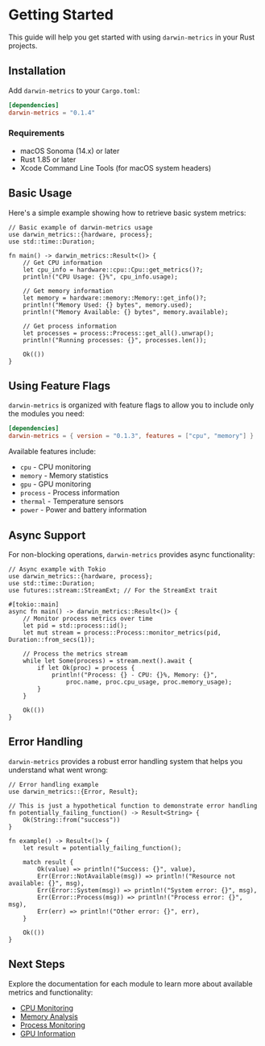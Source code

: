 # Getting Started

This guide will help you get started with using `darwin-metrics` in your Rust projects.

## Installation

Add `darwin-metrics` to your `Cargo.toml`:

```toml
[dependencies]
darwin-metrics = "0.1.4"
```

### Requirements

- macOS Sonoma (14.x) or later
- Rust 1.85 or later
- Xcode Command Line Tools (for macOS system headers)

## Basic Usage

Here's a simple example showing how to retrieve basic system metrics:

```rust,no_run,ignore
// Basic example of darwin-metrics usage
use darwin_metrics::{hardware, process};
use std::time::Duration;

fn main() -> darwin_metrics::Result<()> {
    // Get CPU information
    let cpu_info = hardware::cpu::Cpu::get_metrics()?;
    println!("CPU Usage: {}%", cpu_info.usage);

    // Get memory information
    let memory = hardware::memory::Memory::get_info()?;
    println!("Memory Used: {} bytes", memory.used);
    println!("Memory Available: {} bytes", memory.available);

    // Get process information
    let processes = process::Process::get_all().unwrap();
    println!("Running processes: {}", processes.len());

    Ok(())
}
```

## Using Feature Flags

`darwin-metrics` is organized with feature flags to allow you to include only the modules you need:

```toml
[dependencies]
darwin-metrics = { version = "0.1.3", features = ["cpu", "memory"] }
```

Available features include:

- `cpu` - CPU monitoring
- `memory` - Memory statistics
- `gpu` - GPU monitoring
- `process` - Process information
- `thermal` - Temperature sensors
- `power` - Power and battery information

## Async Support

For non-blocking operations, `darwin-metrics` provides async functionality:

```rust,no_run,ignore
// Async example with Tokio
use darwin_metrics::{hardware, process};
use std::time::Duration;
use futures::stream::StreamExt; // For the StreamExt trait

#[tokio::main]
async fn main() -> darwin_metrics::Result<()> {
    // Monitor process metrics over time
    let pid = std::process::id();
    let mut stream = process::Process::monitor_metrics(pid, Duration::from_secs(1));

    // Process the metrics stream
    while let Some(process) = stream.next().await {
        if let Ok(proc) = process {
            println!("Process: {} - CPU: {}%, Memory: {}",
                proc.name, proc.cpu_usage, proc.memory_usage);
        }
    }

    Ok(())
}
```

## Error Handling

`darwin-metrics` provides a robust error handling system that helps you understand what went wrong:

```rust,no_run,ignore
// Error handling example
use darwin_metrics::{Error, Result};

// This is just a hypothetical function to demonstrate error handling
fn potentially_failing_function() -> Result<String> {
    Ok(String::from("success"))
}

fn example() -> Result<()> {
    let result = potentially_failing_function();

    match result {
        Ok(value) => println!("Success: {}", value),
        Err(Error::NotAvailable(msg)) => println!("Resource not available: {}", msg),
        Err(Error::System(msg)) => println!("System error: {}", msg),
        Err(Error::Process(msg)) => println!("Process error: {}", msg),
        Err(err) => println!("Other error: {}", err),
    }

    Ok(())
}
```

## Next Steps

Explore the documentation for each module to learn more about available metrics and functionality:

- [CPU Monitoring](./modules/cpu.md)
- [Memory Analysis](./modules/memory.md)
- [Process Monitoring](./modules/process.md)
- [GPU Information](./modules/gpu.md)
